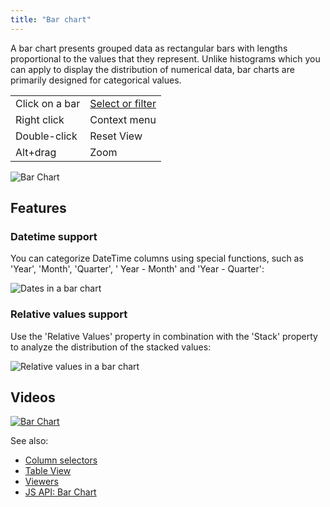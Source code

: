 ```yaml
---
title: "Bar chart"
---
```


A bar chart presents grouped data as rectangular bars with lengths proportional to the values that they represent.
Unlike histograms which you can apply to display the distribution of numerical data, bar charts are primarily designed
for categorical values.

|                |                                   |
|----------------|-----------------------------------|
| Click on a bar | [Select or filter](../viewers/viewers.md) |
| Right click    | Context menu                      |
| Double-click   | Reset View                        |
| Alt+drag       | Zoom                              |

![Bar Chart](../../uploads/viewers/bar-chart.png "Bar Chart")

## Features

### Datetime support

You can categorize DateTime columns using special functions, such as 'Year', 'Month', 'Quarter', '
Year - Month' and 'Year - Quarter':

![Dates in a bar chart](bar-chart-dates.gif "Dates in a bar chart")

### Relative values support

Use the 'Relative Values' property in combination with the 'Stack' property to analyze the distribution of the stacked
values:

![Relative values in a bar chart](bar-chart-relative-values.gif "Relative values in a bar chart")

## Videos

[![Bar Chart](../../uploads/youtube/visualizations2.png "Open on Youtube")](https://www.youtube.com/watch?v=7MBXWzdC0-I&t=684s)

See also:

* [Column selectors](column-selectors.md)
* [Table View](../../datagrok/table-view.md)
* [Viewers](../viewers/viewers.md)
* [JS API: Bar Chart](https://public.datagrok.ai/js/samples/ui/viewers/types/bar-chart)
